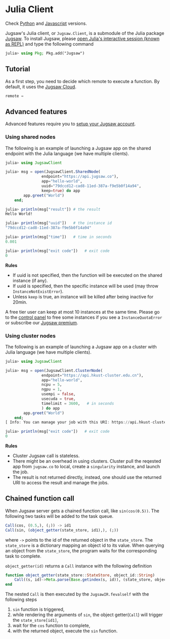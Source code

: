 
<a id='Julia-Client'></a>

<a id='Julia-Client-1'></a>

# Julia Client


Check [Python]() and [Javascript]() versions.


Jugsaw's Julia client, or `Jugsaw.Client`, is a submodule of the Julia package [Jugsaw](https://github.com/Jugsaw/Jugsaw). To install Jugsaw, please [open Julia's interactive session (known as REPL)](https://docs.julialang.org/en/v1/manual/getting-started/) and type the following command


```julia
julia> using Pkg; Pkg.add("Jugsaw")
```


<a id='Tutorial'></a>

<a id='Tutorial-1'></a>

## Tutorial


As a first step, you need to decide which remote to execute a function. By default, it uses the [Jugsaw Cloud]().


```julia
remote = 
```


<a id='Advanced-features'></a>

<a id='Advanced-features-1'></a>

## Advanced features


Advanced features require you to [setup your Jugsaw account]().


<a id='Using-shared-nodes'></a>

<a id='Using-shared-nodes-1'></a>

### Using shared nodes


The following is an example of launching a Jugsaw app on the shared endpoint with the Julia language (we have multiple clients).


```julia
julia> using JugsawClient

julia> msg = open(JugsawClient.SharedNode(
                endpoint="https://api.jugsaw.co"),
                app="hello-world",
                uuid="79dccd12-cad8-11ed-387a-f9e5b0f14a94",
                keep=true) do app
        app.greet("World")
    end;

julia> println(msg["result"]) # the result
Hello World!

julia> println(msg["uuid"])   # the instance id
"79dccd12-cad8-11ed-387a-f9e5b0f14a94"

julia> println(msg["time"])   # time in seconds
0.001

julia> println(msg["exit code"])   # exit code
0
```


**Rules**


  * If uuid is not specified, then the function will be executed on the shared instance (if any).
  * If uuid is specified, then the specific instance will be used (may throw `InstanceNotExistError`).
  * Unless `keep` is true, an instance will be killed after being inactive for 20min.


A free tier user can keep at most 10 instances at the same time. Please go to the [control panel]() to free some instances if you see a `InstanceQuotaError` or subscribe our [Jugsaw premium]().


<a id='Using-cluster-nodes'></a>

<a id='Using-cluster-nodes-1'></a>

### Using cluster nodes


The following is an example of launching a Jugsaw app on a cluster with Julia language (we have multiple clients).


```julia
julia> using JugsawClient

julia> msg = open(JugsawClient.ClusterNode(
                endpoint="https://api.hkust-cluster.edu.cn"),
                app="hello-world",
                ncpu = 5,
                ngpu = 1,
                usempi = false,
                usecuda = true,
                timelimit = 3600,   # in seconds
                ) do app
        app.greet("World")
    end;
[ Info: You can manage your job with this URI: https://api.hkust-cluster.edu.cn/monitor/79dccd12-cad8-11ed-387a-f9e5b0f14a94/

julia> println(msg["exit code"])   # exit code
0
```


**Rules**


  * Cluster Jugsaw call is stateless.
  * There might be an overhead in using clusters. Cluster pull the reqested app from `jugsaw.co` to local, create a `singularity` instance, and launch the job.
  * The result is not returned directly, instead, one should use the returned URI to access the result and manage the jobs.


<a id='Chained-function-call'></a>

<a id='Chained-function-call-1'></a>

## Chained function call


When Jugsaw server gets a chained function call, like `sin(cos(0.5))`. The following two tasks will be added to the task queue.


```julia
Call(cos, (0.5,), (;)) -> id1
Call(sin, (object_getter(state_store, id1),), (;))
```


where `->` points to the id of the returned object in the `state_store`. The `state_store` is a dictionary mapping an object id to its value. When querying an object from the `state_store`, the program waits for the corresponding task to complete.


`object_getter(id)` returns a `Call` instance with the following definition


```julia
function object_getter(state_store::StateStore, object_id::String)
    Call((s, id)->Meta.parse(Base.getindex(s, id)), (state_store, object_id), (;))
end
```


The nested `Call` is then executed by the `JugsawIR.fevalself` with the following steps


1. `sin` function is triggered,
2. while rendering the arguments of `sin`, the object getter(`Call`) will trigger the `state_store[id1]`,
3. wait for the `cos` function to complete,
4. with the returned object, execute the `sin` function.

